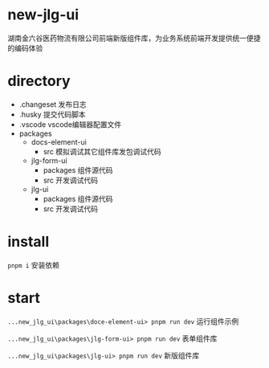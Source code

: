 # new-jlg-ui
湖南金六谷医药物流有限公司前端新版组件库，为业务系统前端开发提供统一便捷的编码体验

# directory
- .changeset 发布日志
- .husky 提交代码脚本
- .vscode vscode编辑器配置文件
- packages
  - docs-element-ui
    - src 模拟调试其它组件库发包调试代码
  - jlg-form-ui
    - packages 组件源代码
    - src 开发调试代码
  - jlg-ui
    - packages 组件源代码
    - src 开发调试代码

# install
`pnpm i` 安装依赖

# start
`...new_jlg_ui\packages\doce-element-ui> pnpm run dev` 运行组件示例

`...new_jlg_ui\packages\jlg-form-ui> pnpm run dev` 表单组件库

`...new_jlg_ui\packages\jlg-ui> pnpm run dev` 新版组件库